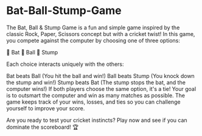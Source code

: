 # Bat-Ball-Stump-Game
The Bat, Ball & Stump Game is a fun and simple game inspired by the classic Rock, Paper, Scissors concept but with a cricket twist! In this game, you compete against the computer by choosing one of three options:

🏏 Bat
🏐 Ball
🛑 Stump

Each choice interacts uniquely with the others:

Bat beats Ball (You hit the ball and win!)
Ball beats Stump (You knock down the stump and win!)
Stump beats Bat (The stump stops the bat, and the computer wins!)
If both players choose the same option, it's a tie!
Your goal is to outsmart the computer and win as many matches as possible. The game keeps track of your wins, losses, and ties so you can challenge yourself to improve your score.

Are you ready to test your cricket instincts? Play now and see if you can dominate the scoreboard! 🏆
